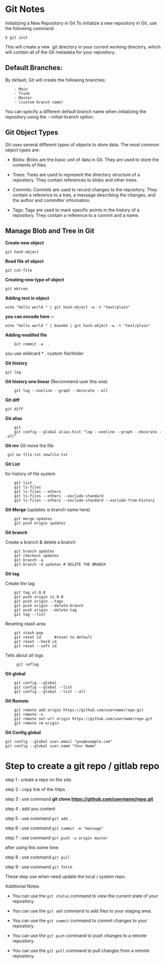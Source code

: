 # Git Notes
Initializing a New Repository in Git
To initialize a new repository in Git, use the following command:

    $ git init

This will create a new .git directory in your current working directory, which will contain all of the Git metadata for your repository.

## Default Branches:

By default, Git will create the following branches:

        - Main
        - Trunk
        - Master
        - (custom branch name)

You can specify a different default branch name when initializing the repository using the --initial-branch option.

## Git Object Types
Git uses several different types of objects to store data. The most common object types are:

- Blobs: Blobs are the basic unit of data in Git. They are used to store the contents of files.

- Trees: Trees are used to represent the directory structure of a repository. They contain references to blobs and other trees.

- Commits: Commits are used to record changes to the repository. They contain a reference to a tree, a message describing the changes, and the author and committer information.

- Tags: Tags are used to mark specific points in the history of a repository. They contain a reference to a commit and a name.


## Manage Blob and Tree in Git

**Create new object**

    git hash-object

**Read file of object**
    
    git cat-file 

**Creating new type of object** 
    
    git mktree

**Adding text in object**

    echo "hello world " | git hash-object -w -t "text/plain"

**you can encode here :-**

    echo "hello world " | base64 | git hash-object -w -t "text/plain"

**Adding modifed file**

        Git commit -a  . 

you use wildcard * . custom file/folder

**Git history**


    git log 

**Git history one linear** (Recommend user this one)

        git log --oneline --graph --decorate --all

**Git diff**

    git diff

**Git alias** 
        
        git     
        git config --global alias.hist "log --oneline --graph --decorate --all"


**Git mv**
Git move the file 
 
     git mv file.txt newfile.txt
        

**Git List**

for history of file system
        
        git list
        git ls-files
        git ls-files --others
        git ls-files --others --exclude-standard
        git ls-files --others --exclude-standard --exclude-from-history





**Git Merge**  (updates is branch name here)
 

        git merge updates
        git push origin updates 



**Git branch**

Create a branch & delete a branch 

        git branch updates
        git checkout updates
        git branch -a 
        git branch -d updates # DELETE THE BRANCH  


**Git tag**

Create the tag 

        git tag v1.0.0
        git push origin v1.0.0
        git push origin --tags
        git push origin --delete-branch
        git push origin --delete-tag
        git tag --list

Reseting stash area

        git stash pop
        git reset id      #reset to default
        git reset --hard id     
        git reset --soft id 

Tells about all logs
 
         git reflag      

**Git global**
        
        git config --global 
        git config --global --list
        git config --global --list --all

**Git Remote** 
        
        git remote add origin https://github.com/username/repo.git
        git remote -v
        git remote set-url origin https://github.com/username/repo.git 
        git remote rm origin
        
**Git Config global**


    git config --global user.email "you@example.com"
    git config --global user.name "Your Name"        

# Step to create a git repo / gitlab repo 

 step 1 :  create a repo on the site.

 step 2 :  copy link of the https .

 step 3 :  use command **git clone https://github.com/username/repo.git**

 step 4 : add you content 

 step 5 :  use command `git add .`

 step 6 :  use command `git commit -m "message"`

 step 7 :  use command `git push -u origin master`

after using this some time

 step 8 : use command `git pull`

 step 9 : use command `git fetch`

These step use when need update the local / system repo.



 














Additional Notes
- You can use the `git status` command to view the current state of your repository.

- You can use the `git add` command to add files to your staging area.
- You can use the `git commit` command to commit changes to your repository.
- You can use the `git push` command to push changes to a remote repository.
- You can use the `git pull` command to pull changes from a remote repository.
